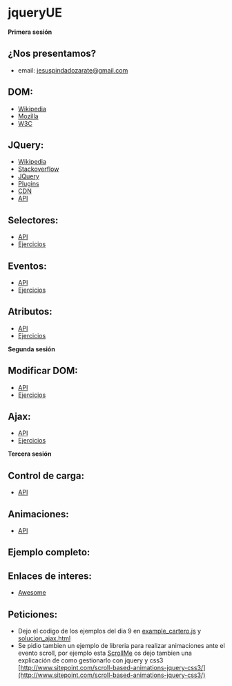 # jqueryUE


**Primera sesión**

## ¿Nos presentamos?
  - email: jesuspindadozarate@gmail.com

## DOM:
  - [Wikipedia](https://es.wikipedia.org/wiki/Document_Object_Model)
  - [Mozilla](https://developer.mozilla.org/es/docs/DOM)
  - [W3C](https://www.w3.org/DOM/)

## JQuery:
  - [Wikipedia](https://es.wikipedia.org/wiki/JQuery)
  - [Stackoverflow](http://stackoverflow.com/tags/jquery/info)
  - [JQuery](http://jquery.com/)
  - [Plugins](https://plugins.jquery.com/)
  - [CDN](https://code.jquery.com/)
  - [API](http://api.jquery.com/)

## Selectores:
  - [API](http://api.jquery.com/category/selectors/)
  - [Ejercicios](https://github.com/pinwert/jqueryUE/blob/master/ejer_selectores.md)

## Eventos:
  - [API](http://api.jquery.com/category/events/)
  - [Ejercicios](https://github.com/pinwert/jqueryUE/blob/master/ejer_eventos.md)

## Atributos:
  - [API](http://api.jquery.com/category/attributes/)
  - [Ejercicios](https://github.com/pinwert/jqueryUE/blob/master/ejer_atributos.md)


**Segunda sesión**

## Modificar DOM:
  - [API](http://api.jquery.com/category/manipulation/)
  - [Ejercicios](https://github.com/pinwert/jqueryUE/blob/master/ejer_dom.md)

## Ajax:
  - [API](http://api.jquery.com/category/ajax/)
  - [Ejercicios](https://github.com/pinwert/jqueryUE/blob/master/ejer_ajax.md)


**Tercera sesión**

## Control de carga:
  - [API](http://api.jquery.com/category/events/document-loading/)

## Animaciones:
  - [API](http://api.jquery.com/category/effects/)

## Ejemplo completo:

## Enlaces de interes:
  - [Awesome](https://github.com/peterkokot/awesome-jquery)

## Peticiones:
  - Dejo el codigo de los ejemplos del dia 9 en [example_cartero.js](./example_cartero.js) y [solucion_ajax.html](./solucion_ajax.html)
  - Se pidio tambien un ejemplo de libreria para realizar animaciones ante el evento scroll, por ejemplo esta [ScrollMe](http://scrollme.nckprsn.com/) os dejo tambien una explicación de como gestionarlo con jquery y css3 [http://www.sitepoint.com/scroll-based-animations-jquery-css3/](http://www.sitepoint.com/scroll-based-animations-jquery-css3/)

